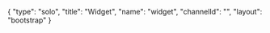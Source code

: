 {
    "type": "solo",
    "title": "Widget",
    "name": "widget",
    "channelId": "",
    "layout": "bootstrap"
}